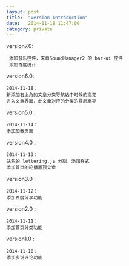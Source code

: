 ```yaml
---
layout: post
title:  "Version Introduction"
date:   2014-11-18 11:47:00
category: private
---
```


version7.0:

	 添加音乐控件，来自SoundManager2 的 bar-ui 控件
	 添加百度统计

version6.0:
	
	2014-11-18：
	新添加右上角的文章分类导航选中时候的高亮
	进入文章界面，此文章对应的分类的导航高亮

version5.0 :

	2014-11-14：
	添加加载页面

version4.0 :

	2014-11-13：
	站名的 lettering.js 分割，添加样式
	添加首页的轮播置顶文章

version3.0 :

	2014-11-12：
	添加百度分享功能

version2.0 :

	2014-11-11：
	添加首页分类功能


version1.0 :

	2014-11-10：
	添加多说评论功能